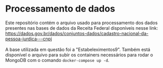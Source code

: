 # Processamento de dados

Este repositório contém o arquivo usado para processamento dos dados presentes nas bases de dados da Receita Federal disponíveis nesse link: https://dados.gov.br/dados/conjuntos-dados/cadastro-nacional-da-pessoa-jurdica---cnpj <br> <br>
A base utilizada em questão foi a "Estabeleximentos9". Também está disponível o arquivo para subir os containers necessários para rodar o MongoDB com o comando ```docker-compose up -d```.
